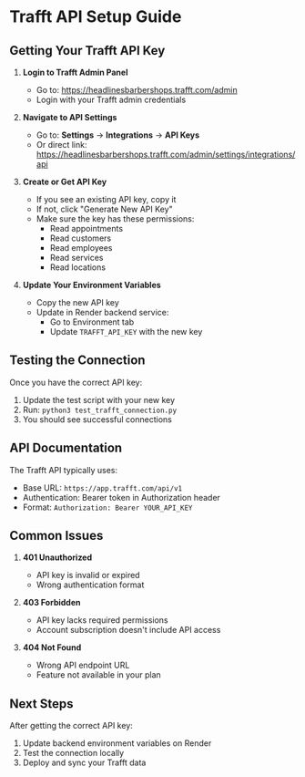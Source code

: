 # Trafft API Setup Guide

## Getting Your Trafft API Key

1. **Login to Trafft Admin Panel**
   - Go to: https://headlinesbarbershops.trafft.com/admin
   - Login with your Trafft admin credentials

2. **Navigate to API Settings**
   - Go to: **Settings** → **Integrations** → **API Keys**
   - Or direct link: https://headlinesbarbershops.trafft.com/admin/settings/integrations/api

3. **Create or Get API Key**
   - If you see an existing API key, copy it
   - If not, click "Generate New API Key"
   - Make sure the key has these permissions:
     - Read appointments
     - Read customers
     - Read employees
     - Read services
     - Read locations

4. **Update Your Environment Variables**
   - Copy the new API key
   - Update in Render backend service:
     - Go to Environment tab
     - Update `TRAFFT_API_KEY` with the new key

## Testing the Connection

Once you have the correct API key:

1. Update the test script with your new key
2. Run: `python3 test_trafft_connection.py`
3. You should see successful connections

## API Documentation

The Trafft API typically uses:
- Base URL: `https://app.trafft.com/api/v1`
- Authentication: Bearer token in Authorization header
- Format: `Authorization: Bearer YOUR_API_KEY`

## Common Issues

1. **401 Unauthorized**
   - API key is invalid or expired
   - Wrong authentication format

2. **403 Forbidden**
   - API key lacks required permissions
   - Account subscription doesn't include API access

3. **404 Not Found**
   - Wrong API endpoint URL
   - Feature not available in your plan

## Next Steps

After getting the correct API key:
1. Update backend environment variables on Render
2. Test the connection locally
3. Deploy and sync your Trafft data